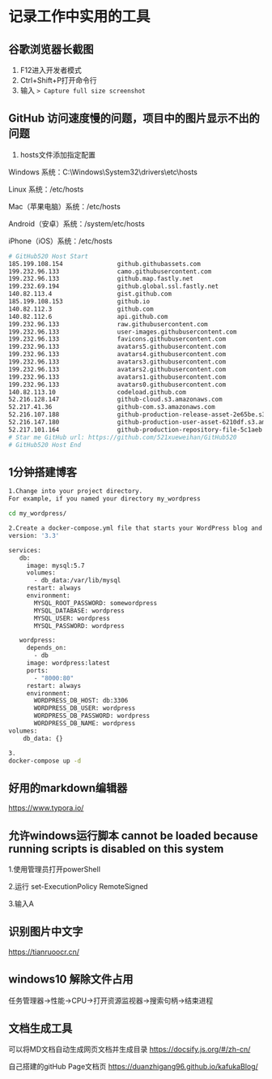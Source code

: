 # 记录工作中实用的工具

## 谷歌浏览器长截图
1. F12进入开发者模式
2. Ctrl+Shift+P打开命令行
3. 输入 ``> Capture full size screenshot``

## GitHub 访问速度慢的问题，项目中的图片显示不出的问题
1. hosts文件添加指定配置

Windows 系统：C:\Windows\System32\drivers\etc\hosts

Linux 系统：/etc/hosts

Mac（苹果电脑）系统：/etc/hosts

Android（安卓）系统：/system/etc/hosts

iPhone（iOS）系统：/etc/hosts


```bash
# GitHub520 Host Start
185.199.108.154               github.githubassets.com
199.232.96.133                camo.githubusercontent.com
199.232.96.133                github.map.fastly.net
199.232.69.194                github.global.ssl.fastly.net
140.82.113.4                  gist.github.com
185.199.108.153               github.io
140.82.112.3                  github.com
140.82.112.6                  api.github.com
199.232.96.133                raw.githubusercontent.com
199.232.96.133                user-images.githubusercontent.com
199.232.96.133                favicons.githubusercontent.com
199.232.96.133                avatars5.githubusercontent.com
199.232.96.133                avatars4.githubusercontent.com
199.232.96.133                avatars3.githubusercontent.com
199.232.96.133                avatars2.githubusercontent.com
199.232.96.133                avatars1.githubusercontent.com
199.232.96.133                avatars0.githubusercontent.com
140.82.113.10                 codeload.github.com
52.216.128.147                github-cloud.s3.amazonaws.com
52.217.41.36                  github-com.s3.amazonaws.com
52.216.107.188                github-production-release-asset-2e65be.s3.amazonaws.com
52.216.147.180                github-production-user-asset-6210df.s3.amazonaws.com
52.217.101.164                github-production-repository-file-5c1aeb.s3.amazonaws.com
# Star me GitHub url: https://github.com/521xueweihan/GitHub520
# GitHub520 Host End
```

## 1分钟搭建博客
```bash
1.Change into your project directory.
For example, if you named your directory my_wordpress

cd my_wordpress/

2.Create a docker-compose.yml file that starts your WordPress blog and a separate MySQL instance with a volume mount for data persistence:
version: '3.3'

services:
   db:
     image: mysql:5.7
     volumes:
       - db_data:/var/lib/mysql
     restart: always
     environment:
       MYSQL_ROOT_PASSWORD: somewordpress
       MYSQL_DATABASE: wordpress
       MYSQL_USER: wordpress
       MYSQL_PASSWORD: wordpress

   wordpress:
     depends_on:
       - db
     image: wordpress:latest
     ports:
       - "8000:80"
     restart: always
     environment:
       WORDPRESS_DB_HOST: db:3306
       WORDPRESS_DB_USER: wordpress
       WORDPRESS_DB_PASSWORD: wordpress
       WORDPRESS_DB_NAME: wordpress
volumes:
    db_data: {}

3.
docker-compose up -d
```
## 好用的markdown编辑器
https://www.typora.io/

## 允许windows运行脚本 cannot be loaded because running scripts is disabled on this system
1.使用管理员打开powerShell 

2.运行 set-ExecutionPolicy RemoteSigned

3.输入A

## 识别图片中文字
https://tianruoocr.cn/

## windows10 解除文件占用
任务管理器->性能->CPU->打开资源监视器->搜索句柄->结束进程

## 文档生成工具
可以将MD文档自动生成网页文档并生成目录
https://docsify.js.org/#/zh-cn/

自己搭建的gitHub Page文档页
https://duanzhigang96.github.io/kafukaBlog/
